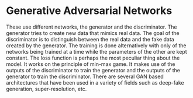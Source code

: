 # Generative Adversarial Networks
These use different networks, the generator and the discriminator. The generator tries to create new data that mimics real data. The goal of the discriminator is to distinguish between the real data and the fake data created by the generator. 
The training is done alternatively with only of the networks being trained at a time while the parameters of the other are kept constant.
The loss function is perhaps the most peculiar thing about the model. It works on the principle of min-max game. It makes use of the outputs of the discriminator to train the generator and the outputs of the generator to train the discriminator.
There are several GAN based architectures that have been used in a variety of fields such as deep-fake generation, super-resolution, etc.